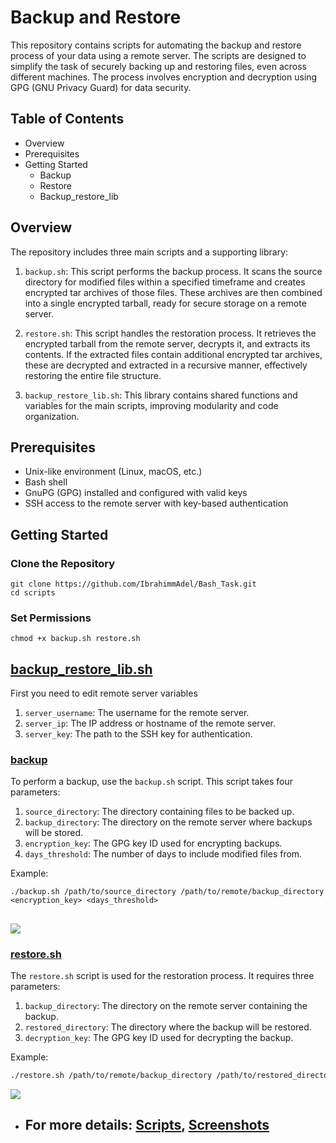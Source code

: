 # Backup and Restore 

This repository contains scripts for automating the backup and restore process of your data using a remote server. The scripts are designed to simplify the task of securely backing up and restoring files, even across different machines. The process involves encryption and decryption using GPG (GNU Privacy Guard) for data security.

## Table of Contents

- Overview
- Prerequisites
- Getting Started
  - Backup
  - Restore
  - Backup_restore_lib

## Overview

The repository includes three main scripts and a supporting library:

1. `backup.sh`: This script performs the backup process. It scans the source directory for modified files within a specified timeframe and creates encrypted tar archives of those files. These archives are then combined into a single encrypted tarball, ready for secure storage on a remote server.

2. `restore.sh`: This script handles the restoration process. It retrieves the encrypted tarball from the remote server, decrypts it, and extracts its contents. If the extracted files contain additional encrypted tar archives, these are decrypted and extracted in a recursive manner, effectively restoring the entire file structure.

3. `backup_restore_lib.sh`: This library contains shared functions and variables for the main scripts, improving modularity and code organization.

## Prerequisites

- Unix-like environment (Linux, macOS, etc.)
- Bash shell
- GnuPG (GPG) installed and configured with valid keys
- SSH access to the remote server with key-based authentication

## Getting Started 

###  Clone the Repository
```
git clone https://github.com/IbrahimmAdel/Bash_Task.git
cd scripts
```

### Set Permissions
```
chmod +x backup.sh restore.sh
```

## [backup_restore_lib.sh](https://github.com/IbrahimmAdel/Bash_Task/blob/master/scripts/backup_restore_lib.sh)
First you need to edit remote server variables
1. `server_username`: The username for the remote server.
2. `server_ip`: The IP address or hostname of the remote server.
3. `server_key`: The path to the SSH key for authentication.

### [backup](https://github.com/IbrahimmAdel/Bash_Task/blob/master/scripts/backup.sh)

To perform a backup, use the `backup.sh` script. This script takes four parameters:

1. `source_directory`: The directory containing files to be backed up.
2. `backup_directory`: The directory on the remote server where backups will be stored.
3. `encryption_key`: The GPG key ID used for encrypting backups.
4. `days_threshold`: The number of days to include modified files from.

Example:

```
./backup.sh /path/to/source_directory /path/to/remote/backup_directory <encryption_key> <days_threshold>
```
![](https://github.com/IbrahimmAdel/Bash_Task/blob/master/videos/backup.gif)
---
### [restore.sh](https://github.com/IbrahimmAdel/Bash_Task/blob/master/scripts/restore.sh)

The `restore.sh` script is used for the restoration process. It requires three parameters:

1. `backup_directory`: The directory on the remote server containing the backup.
2. `restored_directory`: The directory where the backup will be restored.
3. `decryption_key`: The GPG key ID used for decrypting the backup.
   
Example:

```bash
./restore.sh /path/to/remote/backup_directory /path/to/restored_directory <decryption_key>
```
![](https://github.com/IbrahimmAdel/Bash_Task/blob/master/videos/restore.gif)
* ## **For more details: [Scripts](https://github.com/IbrahimmAdel/Bash_Task/tree/master/scripts), [Screenshots](https://github.com/IbrahimmAdel/Bash_Task/tree/master/Screenshots)** 
